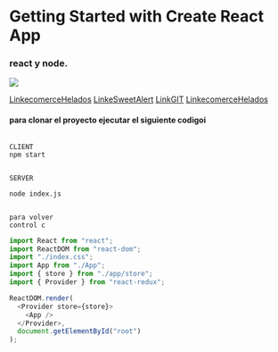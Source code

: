 # Getting Started with Create React App

### react y node.

![](https://res.cloudinary.com/dv6nijgvd/image/upload/v1685584987/ecomerce/Cremas_pwicxc.png)

[LinkecomerceHelados](https://comision-432401.vercel.app/)
[LinkeSweetAlert](https://sweetalert2.github.io/#examples)
[LinkGIT](https://github.com/nataliurena1985/nodeandreact.git)
[LinkecomerceHelados](https://comision-432401.vercel.app/)

#### para clonar el proyecto ejecutar el siguiente codigoi

```

CLIENT
npm start


SERVER

node index.js


para volver  
control c
```

```javascript
import React from "react";
import ReactDOM from "react-dom";
import "./index.css";
import App from "./App";
import { store } from "./app/store";
import { Provider } from "react-redux";

ReactDOM.render(
  <Provider store={store}>
    <App />
  </Provider>,
  document.getElementById("root")
);
```

